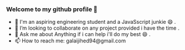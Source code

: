 ### Welcome to my github profile 👋
<ul>
<li>🔭 I'm an aspiring engineering student and a JavaSscript junkie 😄 .</li>
<li>👯 I’m looking to collaborate on any project provided i have the time .</li>
<li>💬 Ask me about Anything if i can help i'll do my best 😄 .</li>
<li>📫 How to reach me: galaijihed94@gmail.com</li>
</ul>

